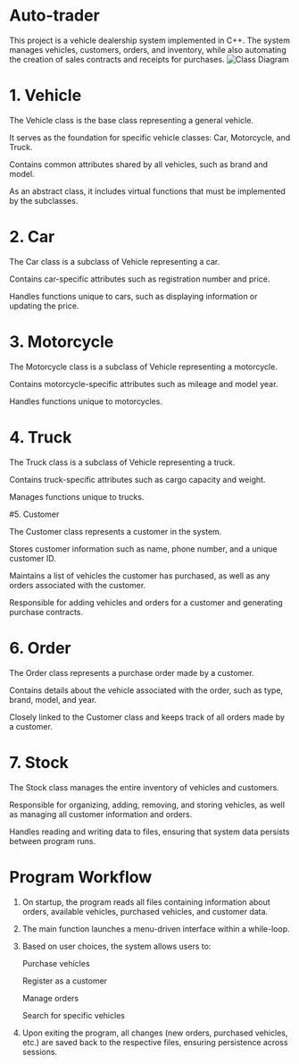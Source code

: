 # Auto-trader
This project is a vehicle dealership system implemented in C++. The system manages vehicles, customers, orders, and inventory, while also automating the creation of sales contracts and receipts for purchases.
 ![Class Diagram](Classsdiagram.png)
 # 1. Vehicle

The Vehicle class is the base class representing a general vehicle.

It serves as the foundation for specific vehicle classes: Car, Motorcycle, and Truck.

Contains common attributes shared by all vehicles, such as brand and model.

As an abstract class, it includes virtual functions that must be implemented by the subclasses.

# 2. Car

The Car class is a subclass of Vehicle representing a car.

Contains car-specific attributes such as registration number and price.

Handles functions unique to cars, such as displaying information or updating the price.

# 3. Motorcycle

The Motorcycle class is a subclass of Vehicle representing a motorcycle.

Contains motorcycle-specific attributes such as mileage and model year.

Handles functions unique to motorcycles.

# 4. Truck

The Truck class is a subclass of Vehicle representing a truck.

Contains truck-specific attributes such as cargo capacity and weight.

Manages functions unique to trucks.

#5. Customer

The Customer class represents a customer in the system.

Stores customer information such as name, phone number, and a unique customer ID.

Maintains a list of vehicles the customer has purchased, as well as any orders associated with the customer.

Responsible for adding vehicles and orders for a customer and generating purchase contracts.

 # 6. Order

The Order class represents a purchase order made by a customer.

Contains details about the vehicle associated with the order, such as type, brand, model, and year.

Closely linked to the Customer class and keeps track of all orders made by a customer.

# 7. Stock

The Stock class manages the entire inventory of vehicles and customers.

Responsible for organizing, adding, removing, and storing vehicles, as well as managing all customer information and orders.

Handles reading and writing data to files, ensuring that system data persists between program runs.

# Program Workflow
1. On startup, the program reads all files containing information about orders, available vehicles, purchased vehicles, and customer data.
2. The main function launches a menu-driven interface within a while-loop.
3. Based on user choices, the system allows users to:

   Purchase vehicles

   Register as a customer

   Manage orders

    Search for specific vehicles
4. Upon exiting the program, all changes (new orders, purchased vehicles, etc.) are saved back to the respective files, ensuring persistence across sessions.
